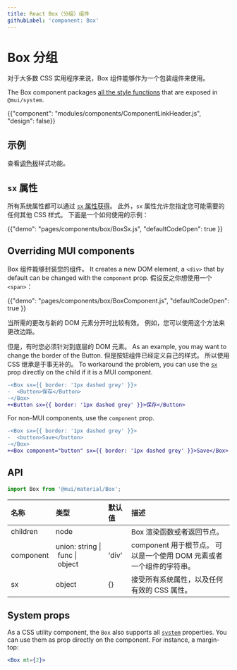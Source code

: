 ```yaml
---
title: React Box（分组）组件
githubLabel: 'component: Box'
---
```


# Box 分组

<p class="description">对于大多数 CSS 实用程序来说，Box 组件能够作为一个包装组件来使用。</p>

The Box component packages [all the style functions](/system/basics/#all-inclusive) that are exposed in `@mui/system`.

{{"component": "modules/components/ComponentLinkHeader.js", "design": false}}

## 示例

查看[调色板](/system/palette/)样式功能。

## `sx` 属性

所有系统属性都可以通过 [`sx` 属性获得](/system/basics/#the-sx-prop)。 此外，`sx` 属性允许您指定您可能需要的任何其他 CSS 样式。 下面是一个如何使用的示例：

{{"demo": "pages/components/box/BoxSx.js", "defaultCodeOpen": true }}

## Overriding MUI components

Box 组件能够封装您的组件。 It creates a new DOM element, a `<div>` that by default can be changed with the `component` prop. 假设反之你想使用一个 `<span>`：

{{"demo": "pages/components/box/BoxComponent.js", "defaultCodeOpen": true }}

当所需的更改与新的 DOM 元素分开时比较有效。 例如，您可以使用这个方法来更改边距。

但是，有时您必须针对到底层的 DOM 元素。 As an example, you may want to change the border of the Button. 但是按钮组件已经定义自己的样式。 所以使用 CSS 继承是于事无补的。 To workaround the problem, you can use the [`sx`](/system/basics/#the-sx-prop) prop directly on the child if it is a MUI component.

```diff
-<Box sx={{ border: '1px dashed grey' }}>
-  <Button>保存</Button>
-</Box>
+<Button sx={{ border: '1px dashed grey' }}>保存</Button>
```

For non-MUI components, use the `component` prop.

```diff
-<Box sx={{ border: '1px dashed grey' }}>
-  <button>Save</button>
-</Box>
+<Box component="button" sx={{ border: '1px dashed grey' }}>Save</Box>
```

## API

```jsx
import Box from '@mui/material/Box';
```

| 名称                                       | 类型                                                                                                                            | 默认值                                     | 描述                                         |
|:---------------------------------------- |:----------------------------------------------------------------------------------------------------------------------------- |:--------------------------------------- |:------------------------------------------ |
| <span class="prop-name">children</span>  | <span class="prop-type">node<br></span>                                                                                 |                                         | Box 渲染函数或者返回节点。                            |
| <span class="prop-name">component</span> | <span class="prop-type">union:&nbsp;string&nbsp;&#124;<br>&nbsp;func&nbsp;&#124;<br>&nbsp;object<br></span> | <span class="prop-default">'div'</span> | component 用于根节点。 可以是一个使用 DOM 元素或者一个组件的字符串。 |
| <span class="prop-name">sx</span>        | <span class="prop-type">object</span>                                                                                         | <span class="prop-default">{}</span>    | 接受所有系统属性，以及任何有效的 CSS 属性。                   |

## System props

As a CSS utility component, the `Box` also supports all [`system`](/system/properties/) properties. You can use them as prop directly on the component. For instance, a margin-top:

```jsx
<Box mt={2}>
```
